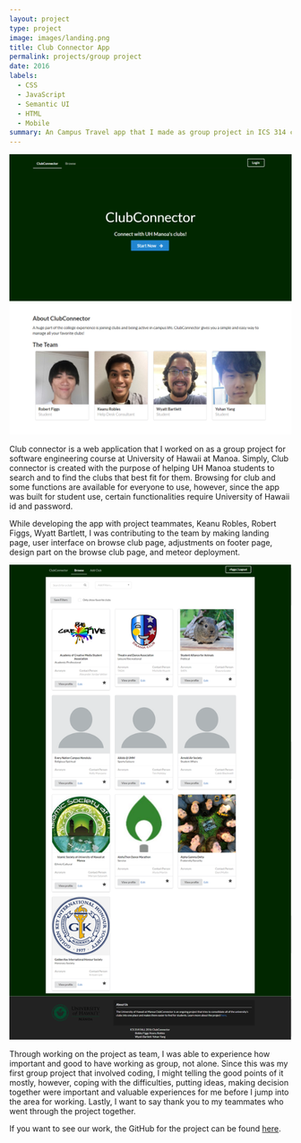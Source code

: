 ```yaml
---
layout: project
type: project
image: images/landing.png
title: Club Connector App
permalink: projects/group project
date: 2016
labels:
  - CSS
  - JavaScript
  - Semantic UI
  - HTML
  - Mobile
summary: An Campus Travel app that I made as group project in ICS 314 course.
---
```


<img class="ui fluid rounded image" src="../images/home-landing-M3.png">

Club connector is a web application that I worked on as a group project for software engineering course at University of Hawaii at Manoa. Simply, Club connector is created with the purpose of helping UH Manoa students to search and to find the clubs that best fit for them. Browsing for club and some functions are available for everyone to use, however, since the app was built for student use, certain functionalities require University of Hawaii id and password.

While developing the app with project teammates, Keanu Robles, Robert Figgs, Wyatt Bartlett, I was contributing to the team by making landing page, user interface on browse club page, adjustments on footer page, design part on the browse club page, and meteor deployment.

<img class="ui fluid rounded image" src="../images/Browse_Clubs_M3.JPG">

Through working on the project as team, I was able to experience how important and good to have working as group, not alone. Since this was my first group project that involved coding, I might telling the good points of it mostly, however, coping with the difficulties, putting ideas, making decision together were important and valuable experiences for me before I jump into the area for working. Lastly, I want to say thank you to my teammates who went through the project together.

If you want to see our work, the GitHub for the project can be found <a href="https://clubconnector.github.io/">here</a>.
